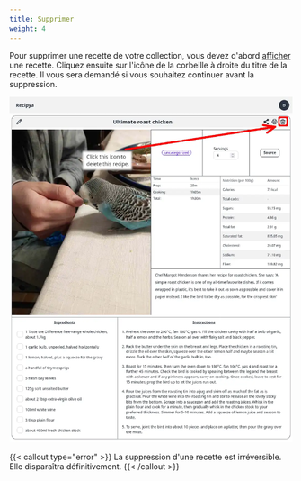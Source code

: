 ```yaml
---
title: Supprimer
weight: 4
---
```


Pour supprimer une recette de votre collection, vous devez d'abord [afficher](/guide/fr/docs/features/recipes/view) 
une recette. Cliquez ensuite sur l'icône de la corbeille à droite du titre de la recette. Il vous sera demandé si
vous souhaitez continuer avant la suppression.

![](images/delete-recipe.webp)

{{< callout type="error" >}}
La suppression d'une recette est irréversible. Elle disparaîtra définitivement.
{{< /callout >}}
